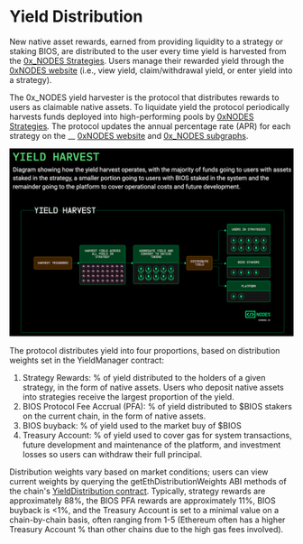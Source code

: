 # Yield Distribution

New native asset rewards, earned from providing liquidity to a strategy or staking BIOS, are distributed to the user every time yield is harvested from the [0x\_NODES Strategies](native-strategies.md). Users manage their rewarded yield through the [0xNODES website](https://system11.0xnodes.io) (i.e., view yield, claim/withdrawal yield, or enter yield into a strategy).

The 0x\_NODES yield harvester is the protocol that distributes rewards to users as claimable native assets. To liquidate yield the protocol periodically harvests funds deployed into high-performing pools by [0xNODES Strategies](native-strategies.md)_._ The protocol updates the annual percentage rate (APR) for each strategy on the __ [0xNODES website](https://system11.0xnodes.io) and [0x\_NODES subgraphs](../subgraphs/0xnodes-subgraphs.md).

![](<../.gitbook/assets/yield harvest.png>)

The protocol distributes yield into four proportions, based on distribution weights set in the YieldManager contract:

1. Strategy Rewards: % of yield distributed to the holders of a given strategy, in the form of native assets. Users who deposit native assets into strategies receive the largest proportion of the yield.
2. BIOS Protocol Fee Accrual (PFA): % of yield distributed to $BIOS stakers on the current chain, in the form of native assets.
3. BIOS buyback: % of yield used to the market buy of $BIOS&#x20;
4. Treasury Account: % of yield used to cover gas for system transactions, future development and maintenance of the platform, and investment losses so users can withdraw their full principal.

Distribution weights vary based on market conditions; users can view current weights by querying the getEthDistributionWeights ABI methods of the chain's [YieldDistribution contract](../contracts/other-contracts.md). Typically, strategy rewards are approximately 88%, the BIOS PFA rewards are approximately 11%, BIOS buyback is <1%, and the Treasury Account is set to a minimal value on a chain-by-chain basis, often ranging from 1-5 (Ethereum often has a higher Treasury Account % than other chains due to the high gas fees involved).
